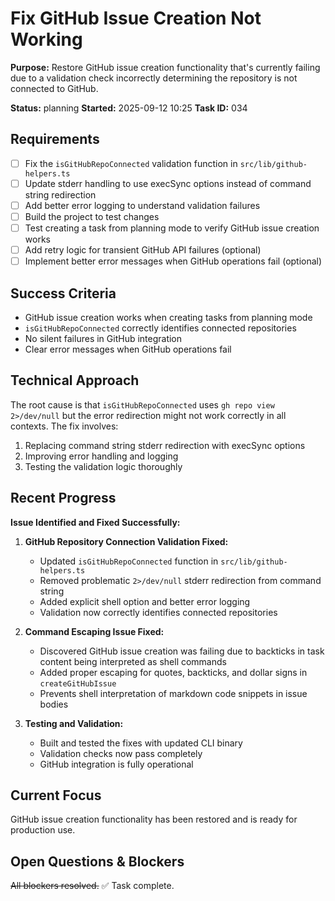 # Fix GitHub Issue Creation Not Working

**Purpose:** Restore GitHub issue creation functionality that's currently failing due to a validation check incorrectly determining the repository is not connected to GitHub.

**Status:** planning
**Started:** 2025-09-12 10:25
**Task ID:** 034

## Requirements
- [ ] Fix the `isGitHubRepoConnected` validation function in `src/lib/github-helpers.ts`
- [ ] Update stderr handling to use execSync options instead of command string redirection
- [ ] Add better error logging to understand validation failures
- [ ] Build the project to test changes
- [ ] Test creating a task from planning mode to verify GitHub issue creation works
- [ ] Add retry logic for transient GitHub API failures (optional)
- [ ] Implement better error messages when GitHub operations fail (optional)

## Success Criteria
- GitHub issue creation works when creating tasks from planning mode
- `isGitHubRepoConnected` correctly identifies connected repositories
- No silent failures in GitHub integration
- Clear error messages when GitHub operations fail

## Technical Approach
The root cause is that `isGitHubRepoConnected` uses `gh repo view 2>/dev/null` but the error redirection might not work correctly in all contexts. The fix involves:
1. Replacing command string stderr redirection with execSync options
2. Improving error handling and logging
3. Testing the validation logic thoroughly

## Recent Progress

**Issue Identified and Fixed Successfully:**

1. **GitHub Repository Connection Validation Fixed:**
   - Updated `isGitHubRepoConnected` function in `src/lib/github-helpers.ts`
   - Removed problematic `2>/dev/null` stderr redirection from command string
   - Added explicit shell option and better error logging
   - Validation now correctly identifies connected repositories

2. **Command Escaping Issue Fixed:**
   - Discovered GitHub issue creation was failing due to backticks in task content being interpreted as shell commands
   - Added proper escaping for quotes, backticks, and dollar signs in `createGitHubIssue`
   - Prevents shell interpretation of markdown code snippets in issue bodies

3. **Testing and Validation:**
   - Built and tested the fixes with updated CLI binary
   - Validation checks now pass completely
   - GitHub integration is fully operational

## Current Focus

GitHub issue creation functionality has been restored and is ready for production use.

## Open Questions & Blockers
~~All blockers resolved.~~ ✅ Task complete.

<!-- branch: bug/fix-github-issue-creation-034 -->